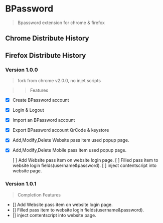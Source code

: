 # BPassword

> Bpassword extension for chrome &amp; firefox

## Chrome Distribute History

## Firefox Distribute History

### Version 1.0.0

> fork from chrome v2.0.0, no injet scripts

> > Features

- [x] Create BPassword account
- [x] Login & Logout
- [x] Import an BPassword account
- [x] Export BPassword account QrCode & keystore
- [x] Add,Modify,Delete Website pass item used popup page.
- [x] Add,Modify,Delete Mobile pass item used popup page.

  [ ] Add Website pass item on website login page.
  [ ] Filled pass item to website login fields(username&password).
  [ ] inject contentscript into website page.

### Version 1.0.1

> Completion Features

- [] Add Website pass item on website login page.
- [] Filled pass item to website login fields(username&password).
- [] inject contentscript into website page.
